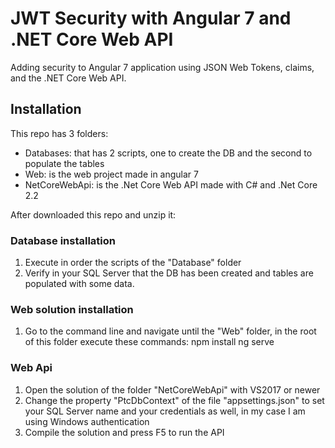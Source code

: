 # JWT Security with Angular 7 and .NET Core Web API

Adding security to Angular 7 application using JSON Web Tokens, claims, and the .NET Core Web API.

## Installation
This repo has 3 folders:
- Databases: that has 2 scripts, one to create the DB and the second to populate the tables
- Web: is the web project made in angular 7 
- NetCoreWebApi: is the .Net Core Web API made with C# and .Net Core 2.2

After downloaded this repo and unzip it:

### Database installation
1) Execute in order the scripts of the "Database" folder
2) Verify in your SQL Server that the DB has been created and tables are populated with some data.

### Web solution installation
1) Go to the command line and navigate until the "Web" folder, in the root of this folder execute these commands:
npm install
ng serve

### Web Api
1) Open the solution of the folder "NetCoreWebApi" with VS2017 or newer 
2) Change the property "PtcDbContext" of the file "appsettings.json" to set your SQL Server name and your credentials as well, in my case I am using Windows authentication
3) Compile the solution and press F5 to run the API
